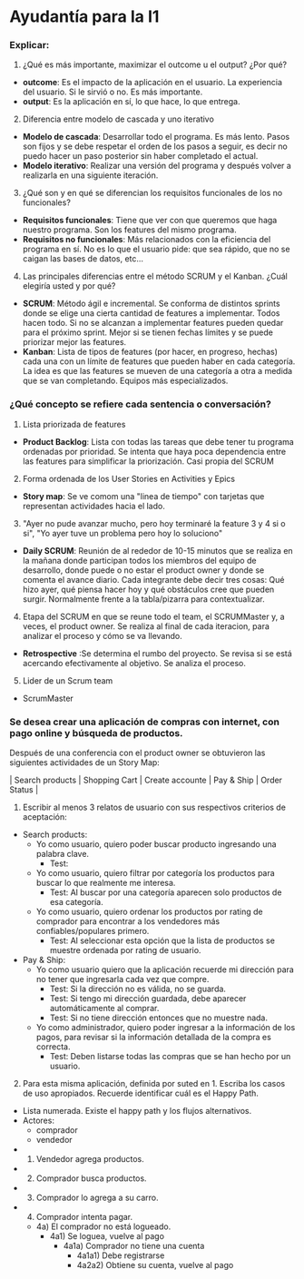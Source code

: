 # Ayudantía para la I1

### Explicar:
1. ¿Qué es más importante, maximizar el outcome u el output? ¿Por qué?
  * **outcome**: Es el impacto de la aplicación en el usuario. La experiencia del usuario. Si le sirvió o no. Es más importante.
  * **output**: Es la aplicación en sí, lo que hace, lo que entrega.
2. Diferencia entre modelo de cascada y uno iterativo
  * **Modelo de cascada**: Desarrollar todo el programa. Es más lento. Pasos son fijos y se debe respetar el orden de los pasos a seguir, es decir no puedo hacer un paso posterior sin haber completado el actual.
  * **Modelo iterativo**: Realizar una versión del programa y después volver a realizarla en una siguiente iteración.
3. ¿Qué son y en qué se diferencian los requisitos funcionales de los no funcionales?
  * **Requisitos funcionales**: Tiene que ver con que queremos que haga nuestro programa. Son los features del mismo programa.
  * **Requisitos no funcionales**: Más relacionados con la eficiencia del programa en sí. No es lo que el usuario pide: que sea rápido, que no se caigan las bases de datos, etc...
4. Las principales diferencias entre el método SCRUM y el Kanban. ¿Cuál elegiría usted y por qué?
  *  **SCRUM**: Método ágil e incremental. Se conforma de distintos sprints donde se elige una cierta cantidad de features a implementar. Todos hacen todo. Si no se alcanzan a implementar features pueden quedar para el próximo sprint. Mejor si se tienen fechas límites y se puede priorizar mejor las features.
  *  **Kanban**: Lista de tipos de features (por hacer, en progreso, hechas) cada una con un límite de features que pueden haber en cada categoría. La idea es que las features se mueven de una categoría a otra a medida que se van completando. Equipos más especializados.

### ¿Qué concepto se refiere cada sentencia o conversación?

1. Lista priorizada de features
  * **Product Backlog**: Lista con todas las tareas que debe tener tu programa ordenadas por prioridad. Se intenta que haya poca dependencia entre las features para simplificar la priorización. Casi propia del SCRUM
2. Forma ordenada de los User Stories en Activities y Epics
  * **Story map**: Se ve comom una "linea de tiempo" con tarjetas que representan actividades hacia el lado.
3. "Ayer no pude avanzar mucho, pero hoy terminaré la feature 3 y 4 si o si", "Yo ayer tuve un problema pero hoy lo soluciono"
  * **Daily SCRUM**: Reunión de al rededor de 10-15 minutos que se realiza en la mañana donde participan todos los miembros del equipo de desarrollo, donde puede o no estar el product owner y donde se comenta el avance diario. Cada integrante debe decir tres cosas: Qué hizo ayer, qué piensa hacer hoy y qué obstáculos cree que pueden surgir. Normalmente frente a la tabla/pizarra para contextualizar.
4. Etapa del SCRUM en que se reune todo el team, el SCRUMMaster y, a veces, el product owner. Se realiza al final de cada iteracion, para analizar el proceso y cómo se va llevando.
  * **Retrospective** :Se determina el rumbo del proyecto. Se revisa si se está acercando efectivamente al objetivo. Se analiza el proceso.
5. Lider de un Scrum team
  * ScrumMaster

### Se desea crear una aplicación de compras con internet, con pago online y búsqueda de productos.
Después de una conferencia con el product owner se obtuvieron las siguientes actividades de un Story Map:

| Search products | Shopping Cart | Create accounte | Pay & Ship | Order Status |

1. Escribir al menos 3 relatos de usuario con sus respectivos criterios de aceptación:
  * Search products:
    * Yo como usuario, quiero poder buscar producto ingresando una palabra clave.
      * Test:
    * Yo como usuario, quiero filtrar por categoría los productos para buscar lo que realmente me interesa.
      * Test: Al buscar por una categoría aparecen solo productos de esa categoría.
    * Yo como usuario, quiero ordenar los productos por rating de comprador para encontrar a los vendedores más confiables/populares primero.
      * Test: Al seleccionar esta opción que la lista de productos se muestre ordenada por rating de usuario.
  * Pay & Ship:
    * Yo como usuario quiero que la aplicación recuerde mi dirección para no tener que ingresarla cada vez que compre.
      * Test: Si la dirección no es válida, no se guarda.
      * Test: Si tengo mi dirección guardada, debe aparecer automáticamente al comprar.
      * Test: Si no tiene dirección entonces que no muestre nada.
    * Yo como administrador, quiero poder ingresar a la información de los pagos, para revisar si la información detallada de la compra es correcta.
      * Test: Deben listarse todas las compras que se han hecho por un usuario.
2. Para esta misma aplicación, definida por suted en 1. Escriba los casos de uso apropiados. Recuerde identificar cuál es el Happy Path.
  * Lista numerada. Existe el happy path y los flujos alternativos.
  * Actores:
    * comprador
    * vendedor
  * 1) Vendedor agrega productos.
  * 2) Comprador busca productos.
  * 3) Comprador lo agrega a su carro.
  * 4) Comprador intenta pagar.
    * 4a) El comprador no está logueado.
      * 4a1) Se loguea, vuelve al pago
        * 4a1a) Comprador no tiene una cuenta
          * 4a1a1) Debe registrarse
          * 4a2a2) Obtiene su cuenta, vuelve al pago
